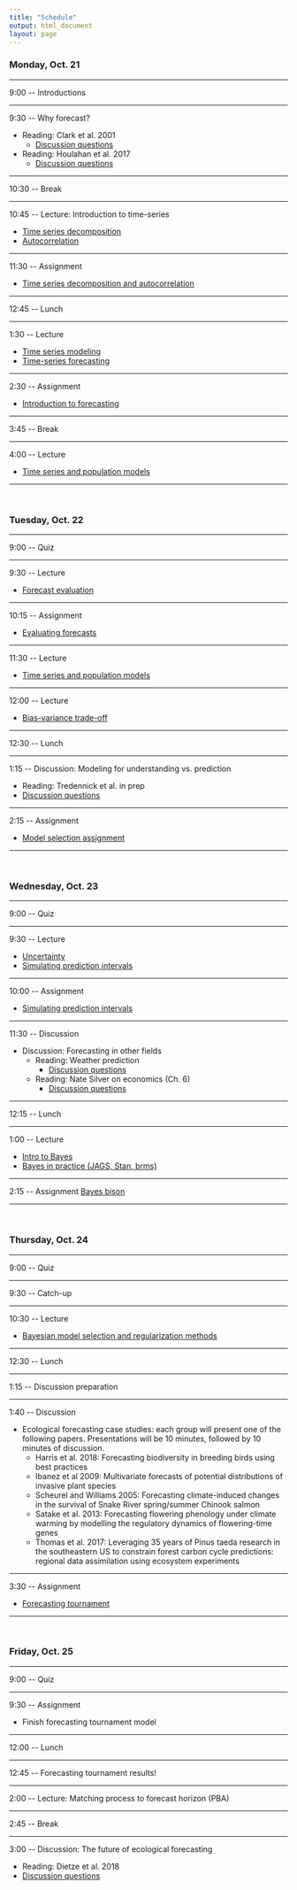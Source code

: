 ```yaml
---
title: "Schedule"
output: html_document
layout: page
---
```


###  Monday, Oct. 21

***
9:00 -- Introductions

***
9:30 -- Why forecast?

  * Reading: Clark et al. 2001
    * [Discussion questions](discussion/clark_etal_2001)
  * Reading: Houlahan et al. 2017
    * [Discussion questions](discussion/Houlahan_questions)

***
10:30 -- Break

***
10:45 -- Lecture: Introduction to time-series

 * [Time series decomposition](lectures/ts_decomposition)
 * [Autocorrelation](lectures/autocorrelation)

***
11:30 -- Assignment

 * [Time series decomposition and autocorrelation](assignments/ts_decomp_autocorr)
 
***
12:45 -- Lunch

***
1:30 -- Lecture

 * [Time series modeling](lectures/time-series-models-intro)
 * [Time-series forecasting](lectures/ts-forecast-intro) 

***
2:30 -- Assignment

 * [Introduction to forecasting](assignments/intro_to_forecasting) 

***
3:45 -- Break

***
4:00 -- Lecture

* [Time series and population models](lectures/relate-AR1-to-popn-model)

***
<br/>

###  Tuesday, Oct. 22

***
9:00 -- Quiz    

***
9:30 -- Lecture

 * [Forecast evaluation](lectures/forecasting-evaluation)

***
10:15 -- Assignment

 * [Evaluating forecasts](assignments/forecast_evaluation_assignment)

***
11:30 -- Lecture

* [Time series and population models](lectures/relate-AR1-to-popn-model)

***
12:00 -- Lecture

 * [Bias-variance trade-off](lectures/bias-variance)


***
12:30 -- Lunch   

***
1:15 -- Discussion: Modeling for understanding vs. prediction 

 * Reading: Tredennick et al. in prep
 * [Discussion questions](discussion/Tredennick_model_selection_questions)

***
2:15 -- Assignment   

 * [Model selection assignment](assignments/model_selection_assignment)

***
<br/>

### Wednesday, Oct. 23

***
9:00 -- Quiz

***
9:30 -- Lecture

 * [Uncertainty](lectures/importance_of_uncertainty)
 * [Simulating prediction intervals](lectures/prediction_intervals_via_MC)
  
***
10:00 -- Assignment

 * [Simulating prediction intervals](assignments/simulating_uncertainty_assignment)
 
***
11:30 -- Discussion

  * Discussion: Forecasting in other fields
    * Reading: Weather prediction
        * [Discussion questions](discussion/weather_questions) 
    * Reading: Nate Silver on economics (Ch. 6)
        * [Discussion questions](discussion/Silver_Economics_questions)

***
12:15 -- Lunch

***
1:00 -- Lecture

 * [Intro to Bayes](lectures/bayes)
 * [Bayes in practice (JAGS, Stan, brms)](lectures/Bayes_in_practice)

***

2:15 -- Assignment [Bayes bison](assignments/bayes_bison)

***

<br/>

### Thursday, Oct. 24

***
9:00 -- Quiz

***
9:30 -- Catch-up

***
10:30 -- Lecture

 * [Bayesian model selection and regularization methods](lectures/bayes_model_selection)
 
***
12:30 -- Lunch

***
1:15 -- Discussion preparation

***
1:40 -- Discussion

 * Ecological forecasting case studies: each group will present one of the 
 following papers. Presentations will be 10 minutes, followed by 10 minutes of discussion. 
    * Harris et al. 2018: Forecasting biodiversity in breeding birds using best practices
    * Ibanez et al 2009: Multivariate forecasts of potential distributions of invasive plant species
    * Scheurel and Williams 2005: Forecasting climate-induced changes in the survival of Snake River spring/summer Chinook salmon 
    * Satake et al. 2013: Forecasting flowering phenology under climate warming by modelling the regulatory dynamics of flowering-time genes
    * Thomas et al. 2017: Leveraging 35 years of Pinus taeda research in the southeastern US to constrain forest carbon cycle predictions: regional data assimilation using ecosystem experiments
  
***
3:30 -- Assignment

  * [Forecasting tournament](assignments/tournament)

***
<br/>
  
### Friday, Oct. 25

***
9:00 -- Quiz

***
9:30 -- Assignment

 * Finish forecasting tournament model
 
***
12:00 -- Lunch

***
12:45 -- Forecasting tournament results!

***
2:00 -- Lecture: Matching process to forecast horizon (PBA)

***
2:45 -- Break

***
3:00 -- Discussion: The future of ecological forecasting
 
 * Reading: Dietze et al. 2018
 * [Discussion questions](discussion/Dietz2018_questions)



